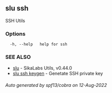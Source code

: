 ## slu ssh

SSH Utils

### Options

```
  -h, --help   help for ssh
```

### SEE ALSO

* [slu](slu.md)	 - SikaLabs Utils, v0.44.0
* [slu ssh keygen](slu_ssh_keygen.md)	 - Genetate SSH private key

###### Auto generated by spf13/cobra on 12-Aug-2022
